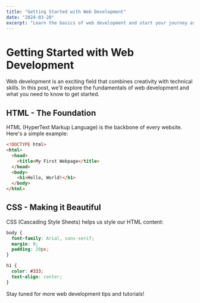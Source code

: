 ```yaml
---
title: "Getting Started with Web Development"
date: "2024-03-20"
excerpt: "Learn the basics of web development and start your journey as a developer."
---
```


# Getting Started with Web Development

Web development is an exciting field that combines creativity with technical skills. In this post, we'll explore the fundamentals of web development and what you need to know to get started.

## HTML - The Foundation

HTML (HyperText Markup Language) is the backbone of every website. Here's a simple example:

```html
<!DOCTYPE html>
<html>
  <head>
    <title>My First Webpage</title>
  </head>
  <body>
    <h1>Hello, World!</h1>
  </body>
</html>
```

## CSS - Making it Beautiful

CSS (Cascading Style Sheets) helps us style our HTML content:

```css
body {
  font-family: Arial, sans-serif;
  margin: 0;
  padding: 20px;
}

h1 {
  color: #333;
  text-align: center;
}
```

Stay tuned for more web development tips and tutorials!